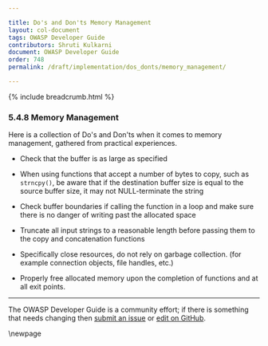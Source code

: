 ```yaml
---

title: Do's and Don'ts Memory Management
layout: col-document
tags: OWASP Developer Guide
contributors: Shruti Kulkarni
document: OWASP Developer Guide
order: 748
permalink: /draft/implementation/dos_donts/memory_management/

---
```


{% include breadcrumb.html %}

### 5.4.8 Memory Management

Here is a collection of Do's and Don'ts when it comes to memory management, gathered from practical experiences.

* Check that the buffer is as large as specified

* When using functions that accept a number of bytes to copy, such as `strncpy()`,
    be aware that if the destination buffer size is equal to the source buffer size,
    it may not NULL-terminate the string

* Check buffer boundaries if calling the function in a loop and make sure there is no danger
    of writing past the allocated space

* Truncate all input strings to a reasonable length before passing them to the copy and concatenation functions

* Specifically close resources, do not rely on garbage collection. (for example connection objects, file handles, etc.)

* Properly free allocated memory upon the completion of functions and at all exit points.

----

The OWASP Developer Guide is a community effort; if there is something that needs changing
then [submit an issue][issue070408] or [edit on GitHub][edit070408].

[issue070408]: https://github.com/OWASP/www-project-developer-guide/issues/new?labels=enhancement&template=request.md&title=Update:%2007-implementation/04-dos-donts/08-memory-management
[edit070408]: https://github.com/OWASP/www-project-developer-guide/blob/main/draft/07-implementation/04-dos-donts/08-memory-management.md

\newpage
